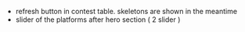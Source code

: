 - refresh button in contest table. skeletons are shown in the meantime
- slider of the platforms after hero section ( 2 slider )